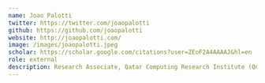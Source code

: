 ```yaml
---
name: Joao Palotti
twitter: https://twitter.com/joaopalotti
github: https://github.com/joaopalotti
website: http://joaopalotti.com/
image: /images/joaopalotti.jpeg
scholar: https://scholar.google.com/citations?user=ZEoF2A4AAAAJ&hl=en
role: external
description: Research Associate, Qatar Computing Research Institute (QCRI)
---
```

